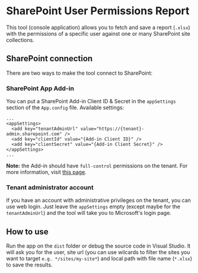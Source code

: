 # SharePoint User Permissions Report

This tool (console application) allows you to fetch and save a report (`.xlsx`) with the permissions of a specific user against one or many SharePoint site collections.

## SharePoint connection

There are two ways to make the tool connect to SharePoint:

### SharePoint App Add-in

You can put a SharePoint Add-in Client ID & Secret in the `appSettings` section of the `App.config` file. Available settings:

```
...
<appSettings>
  <add key="tenantAdminUrl" value="https://{tenant}-admin.sharepoint.com" />
  <add key="clientId" value="{Add-in Client ID}" />
  <add key="clientSecret" value="{Add-in Client Secret}" />
</appSettings>
...
```

**Note:** the Add-in should have `full-control` permissions on the tenant. For more information, visit [this page](https://docs.microsoft.com/en-us/sharepoint/dev/solution-guidance/security-apponly-azureacs).

### Tenant administrator account

If you have an account with administrative privileges on the tenant, you can use web login. Just leave the `appSettings` empty (except maybe for the `tenantAdminUrl`) and the tool will take you to Microsoft's login page.

## How to use

Run the app on the `dist` folder or debug the source code in Visual Studio. It will ask you for the user, site url (you can use wilcards to filter the sites you want to target `e.g. */sites/my-site*`) and local path with file name (`*.xlsx`) to save the results.